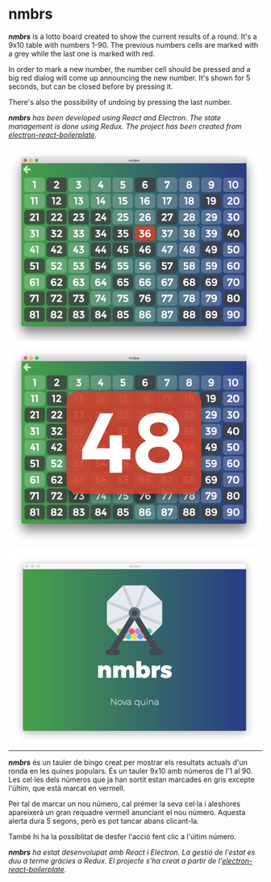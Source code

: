 # nmbrs

***nmbrs*** is a lotto board created to show the current results of a round. It's a 9x10 table with numbers 1-90. The previous numbers cells are marked with a grey while the last one is marked with red.

In order to mark a new number, the number cell should be pressed and a big red dialog will come up announcing the new number. It's shown for 5 seconds, but can be closed before by pressing it.

There's also the possibility of undoing by pressing the last number.

***nmbrs*** *has been developed using React and Electron. The state management is done using Redux. The project has been created from [electron-react-boilerplate](https://github.com/chentsulin/electron-react-boilerplate).*

![](resources/tauler.png) ![](resources/alerta.png)

![](resources/inici.png)

---

***nmbrs*** és un tauler de bingo creat per mostrar els resultats actuals d'un ronda en les quines populars. És un tauler 9x10 amb números de l'1 al 90. Les cel·les dels números que ja han sortit estan marcades en gris excepte l'últim, que està marcat en vermell.

Per tal de marcar un nou número, cal prémer la seva cel·la i aleshores apareixerà un gran requadre vermell anunciant el nou número. Aquesta alerta dura 5 segons, però es pot tancar abans clicant-la.

També hi ha la possiblitat de desfer l'acció fent clic a l'últim número.

***nmbrs*** *ha estat desenvolupat amb React i Electron. La gestió de l'estat es duu a terme gràcies a Redux. El projecte s'ha creat a partir de l'[electron-react-boilerplate](https://github.com/chentsulin/electron-react-boilerplate).*


